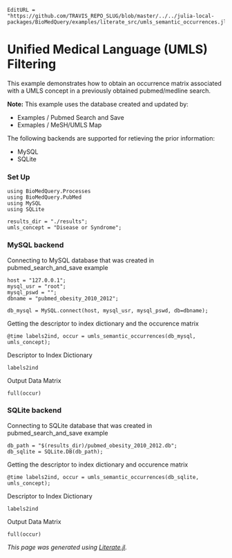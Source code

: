 ```@meta
EditURL = "https://github.com/TRAVIS_REPO_SLUG/blob/master/../../julia-local-packages/BioMedQuery/examples/literate_src/umls_semantic_occurrences.jl"
```

# Unified Medical Language (UMLS) Filtering
This example demonstrates how to obtain an occurrence matrix associated with a
UMLS concept in a previously obtained pubmed/medline search.

**Note:** This example uses the database created and updated by:
* Examples / Pubmed Search and Save
* Exmaples / MeSH/UMLS Map

The following backends are supported for retieving the prior information:
* MySQL
* SQLite

### Set Up

```@example umls_semantic_occurrences
using BioMedQuery.Processes
using BioMedQuery.PubMed
using MySQL
using SQLite

results_dir = "./results";
umls_concept = "Disease or Syndrome";
```

### MySQL backend

Connecting to MySQL database that was created in pubmed_search_and_save example

```@example umls_semantic_occurrences
host = "127.0.0.1";
mysql_usr = "root";
mysql_pswd = "";
dbname = "pubmed_obesity_2010_2012";

db_mysql = MySQL.connect(host, mysql_usr, mysql_pswd, db=dbname);
```

Getting the descriptor to index dictionary and the occurence matrix

```@example umls_semantic_occurrences
@time labels2ind, occur = umls_semantic_occurrences(db_mysql, umls_concept);
```

Descriptor to Index Dictionary

```@example umls_semantic_occurrences
labels2ind
```

Output Data Matrix

```@example umls_semantic_occurrences
full(occur)
```

### SQLite backend

Connecting to SQLite database that was created in pubmed_search_and_save example

```@example umls_semantic_occurrences
db_path = "$(results_dir)/pubmed_obesity_2010_2012.db";
db_sqlite = SQLite.DB(db_path);
```

Getting the descriptor to index dictionary and occurence matrix

```@example umls_semantic_occurrences
@time labels2ind, occur = umls_semantic_occurrences(db_sqlite, umls_concept);
```

Descriptor to Index Dictionary

```@example umls_semantic_occurrences
labels2ind
```

Output Data Matrix

```@example umls_semantic_occurrences
full(occur)
```

*This page was generated using [Literate.jl](https://github.com/fredrikekre/Literate.jl).*

